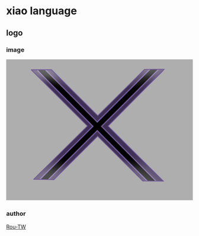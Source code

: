 # xiao language

## logo

### image
![](./images/XlangLogo.png)

### author
[Rou-TW](https://github.com/Rou-TW)
